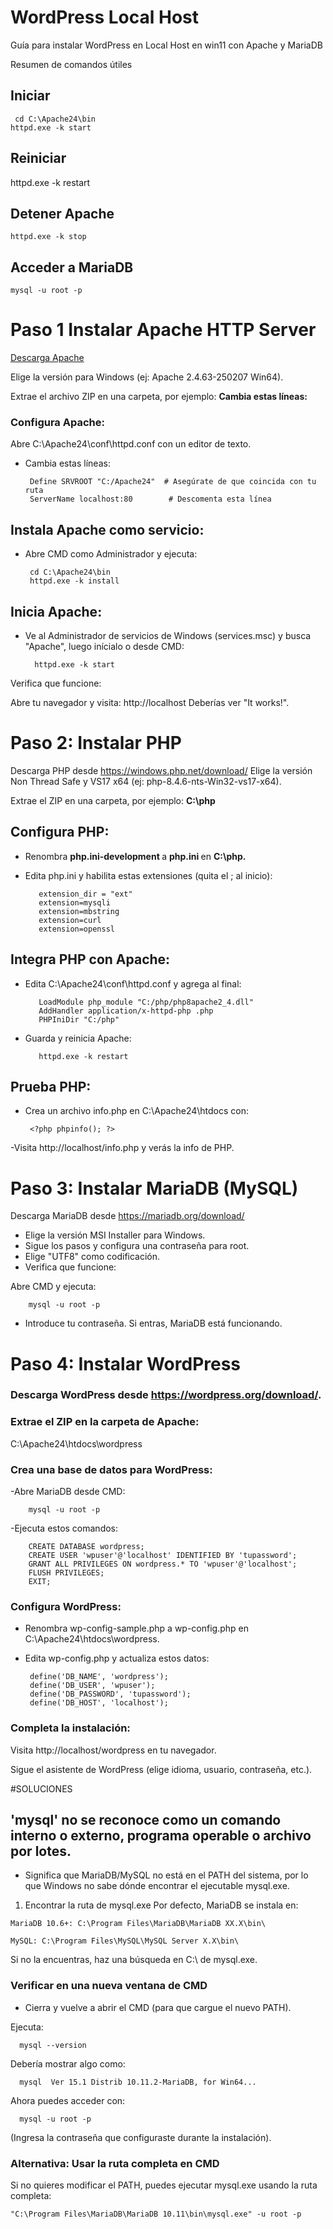 
# WordPress Local Host
Guía para instalar WordPress en Local Host en win11 con Apache y MariaDB 

Resumen de comandos útiles

## Iniciar 

     cd C:\Apache24\bin
    httpd.exe -k start

## Reiniciar 

  httpd.exe -k restart

## Detener Apache	
  
    httpd.exe -k stop

## Acceder a MariaDB	

    mysql -u root -p


# Paso 1 Instalar Apache HTTP Server 

[Descarga Apache](https://www.apachelounge.com/download/)

Elige la versión para Windows (ej: Apache 2.4.63-250207 Win64).

Extrae el archivo ZIP en una carpeta, por ejemplo:
<b>Cambia estas líneas:</b>

### Configura Apache: 

Abre C:\Apache24\conf\httpd.conf con un editor de texto.

 - Cambia estas líneas:

        Define SRVROOT "C:/Apache24"  # Asegúrate de que coincida con tu ruta
        ServerName localhost:80        # Descomenta esta línea

## Instala Apache como servicio:

 - Abre CMD como Administrador y ejecuta:

        cd C:\Apache24\bin
        httpd.exe -k install

## Inicia Apache:

 - Ve al Administrador de servicios de Windows (services.msc) y busca "Apache", luego inícialo o desde CMD:

         httpd.exe -k start

Verifica que funcione:

Abre tu navegador y visita:
http://localhost
Deberías ver "It works!".

# Paso 2: Instalar PHP 


Descarga PHP desde https://windows.php.net/download/
Elige la versión Non Thread Safe y VS17 x64 (ej: php-8.4.6-nts-Win32-vs17-x64).

Extrae el ZIP en una carpeta, por ejemplo:
<b> C:\php </b>

## Configura PHP:

 - Renombra <b> php.ini-development </b> a <b> php.ini </b> en <b> C:\php.</b>

 - Edita php.ini y habilita estas extensiones (quita el ; al inicio):


          extension_dir = "ext"
          extension=mysqli
          extension=mbstring
          extension=curl
          extension=openssl


## Integra PHP con Apache:

 - Edita C:\Apache24\conf\httpd.conf y agrega al final:


          LoadModule php_module "C:/php/php8apache2_4.dll"
          AddHandler application/x-httpd-php .php
          PHPIniDir "C:/php"


 - Guarda y reinicia Apache:



          httpd.exe -k restart


## Prueba PHP:

 - Crea un archivo info.php en C:\Apache24\htdocs con:

        <?php phpinfo(); ?>

 -Visita http://localhost/info.php y verás la info de PHP.


# Paso 3: Instalar MariaDB (MySQL)
  Descarga MariaDB desde https://mariadb.org/download/

 - Elige la versión MSI Installer para Windows.
 - Sigue los pasos y configura una contraseña para root.
 - Elige "UTF8" como codificación.
 - Verifica que funcione:

Abre CMD y ejecuta:

        mysql -u root -p

 - Introduce tu contraseña. Si entras, MariaDB está funcionando.

# Paso 4: Instalar WordPress
 ### Descarga WordPress desde https://wordpress.org/download/.
 ### Extrae el ZIP en la carpeta de Apache:
   C:\Apache24\htdocs\wordpress
 ### Crea una base de datos para WordPress:
  -Abre MariaDB desde CMD:

        mysql -u root -p
  
  -Ejecuta estos comandos:

        CREATE DATABASE wordpress;
        CREATE USER 'wpuser'@'localhost' IDENTIFIED BY 'tupassword';
        GRANT ALL PRIVILEGES ON wordpress.* TO 'wpuser'@'localhost';
        FLUSH PRIVILEGES;
        EXIT;
  
 ### Configura WordPress:

 - Renombra wp-config-sample.php a wp-config.php en C:\Apache24\htdocs\wordpress.
 - Edita wp-config.php y actualiza estos datos:

        define('DB_NAME', 'wordpress');
        define('DB_USER', 'wpuser');
        define('DB_PASSWORD', 'tupassword');
        define('DB_HOST', 'localhost');
 

 ### Completa la instalación:

Visita http://localhost/wordpress en tu navegador.

Sigue el asistente de WordPress (elige idioma, usuario, contraseña, etc.).


#SOLUCIONES

## 'mysql' no se reconoce como un comando interno o externo, programa operable o archivo por lotes.
 - Significa que MariaDB/MySQL no está en el PATH del sistema, por lo que Windows no sabe dónde encontrar el ejecutable mysql.exe.

  1. Encontrar la ruta de mysql.exe
    Por defecto, MariaDB se instala en:

    MariaDB 10.6+: C:\Program Files\MariaDB\MariaDB XX.X\bin\

    MySQL: C:\Program Files\MySQL\MySQL Server X.X\bin\

  Si no la encuentras, haz una búsqueda en C:\ de mysql.exe.


### Verificar en una nueva ventana de CMD
   - Cierra y vuelve a abrir el CMD (para que cargue el nuevo PATH).

Ejecuta:

      mysql --version
      
Debería mostrar algo como:

      mysql  Ver 15.1 Distrib 10.11.2-MariaDB, for Win64...
      
Ahora puedes acceder con:

      mysql -u root -p
      
(Ingresa la contraseña que configuraste durante la instalación).

### Alternativa: Usar la ruta completa en CMD
  Si no quieres modificar el PATH, puedes ejecutar mysql.exe usando la ruta completa:
  
    "C:\Program Files\MariaDB\MariaDB 10.11\bin\mysql.exe" -u root -p

